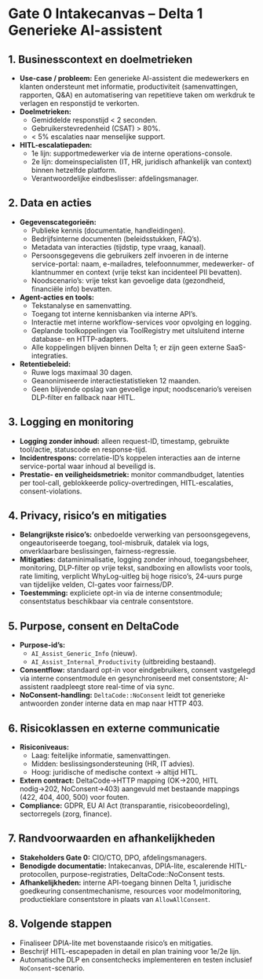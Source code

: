 # Gate 0 Intakecanvas – Delta 1 Generieke AI-assistent

## 1. Businesscontext en doelmetrieken
- **Use-case / probleem:** Een generieke AI-assistent die medewerkers en klanten ondersteunt met informatie, productiviteit (samenvattingen, rapporten, Q&A) en automatisering van repetitieve taken om werkdruk te verlagen en responstijd te verkorten.
- **Doelmetrieken:**
  - Gemiddelde responstijd < 2 seconden.
  - Gebruikerstevredenheid (CSAT) > 80%.
  - < 5% escalaties naar menselijke support.
- **HITL-escalatiepaden:**
  - 1e lijn: supportmedewerker via de interne operations-console.
  - 2e lijn: domeinspecialisten (IT, HR, juridisch afhankelijk van context) binnen hetzelfde platform.
  - Verantwoordelijke eindbeslisser: afdelingsmanager.

## 2. Data en acties
- **Gegevenscategorieën:**
  - Publieke kennis (documentatie, handleidingen).
  - Bedrijfsinterne documenten (beleidsstukken, FAQ’s).
  - Metadata van interacties (tijdstip, type vraag, kanaal).
  - Persoonsgegevens die gebruikers zelf invoeren in de interne service-portal: naam, e-mailadres, telefoonnummer, medewerker- of klantnummer en context (vrije tekst kan incidenteel PII bevatten).
  - Noodscenario’s: vrije tekst kan gevoelige data (gezondheid, financiële info) bevatten.
- **Agent-acties en tools:**
  - Tekstanalyse en samenvatting.
  - Toegang tot interne kennisbanken via interne API’s.
  - Interactie met interne workflow-services voor opvolging en logging.
  - Geplande toolkoppelingen via ToolRegistry met uitsluitend interne database- en HTTP-adapters.
  - Alle koppelingen blijven binnen Delta 1; er zijn geen externe SaaS-integraties.
- **Retentiebeleid:**
  - Ruwe logs maximaal 30 dagen.
  - Geanonimiseerde interactiestatistieken 12 maanden.
  - Geen blijvende opslag van gevoelige input; noodscenario’s vereisen DLP-filter en fallback naar HITL.

## 3. Logging en monitoring
- **Logging zonder inhoud:** alleen request-ID, timestamp, gebruikte tool/actie, statuscode en response-tijd.
- **Incidentrespons:** correlatie-ID’s koppelen interacties aan de interne service-portal waar inhoud al beveiligd is.
- **Prestatie- en veiligheidsmetriek:** monitor commandbudget, latenties per tool-call, geblokkeerde policy-overtredingen, HITL-escalaties, consent-violations.

## 4. Privacy, risico’s en mitigaties
- **Belangrijkste risico’s:** onbedoelde verwerking van persoonsgegevens, ongeautoriseerde toegang, tool-misbruik, datalek via logs, onverklaarbare beslissingen, fairness-regressie.
- **Mitigaties:** dataminimalisatie, logging zonder inhoud, toegangsbeheer, monitoring, DLP-filter op vrije tekst, sandboxing en allowlists voor tools, rate limiting, verplicht WhyLog-uitleg bij hoge risico’s, 24-uurs purge van tijdelijke velden, CI-gates voor fairness/DP.
- **Toestemming:** expliciete opt-in via de interne consentmodule; consentstatus beschikbaar via centrale consentstore.

## 5. Purpose, consent en DeltaCode
- **Purpose-id’s:**
  - `AI_Assist_Generic_Info` (nieuw).
  - `AI_Assist_Internal_Productivity` (uitbreiding bestaand).
- **Consentflow:** standaard opt-in voor eindgebruikers, consent vastgelegd via interne consentmodule en gesynchroniseerd met consentstore; AI-assistent raadpleegt store real-time of via sync.
- **NoConsent-handling:** `DeltaCode::NoConsent` leidt tot generieke antwoorden zonder interne data en map naar HTTP 403.

## 6. Risicoklassen en externe communicatie
- **Risiconiveaus:**
  - Laag: feitelijke informatie, samenvattingen.
  - Midden: beslissingsondersteuning (HR, IT advies).
  - Hoog: juridische of medische context → altijd HITL.
- **Extern contract:** DeltaCode→HTTP mapping (OK→200, HITL nodig→202, NoConsent→403) aangevuld met bestaande mappings (422, 404, 400, 500) voor fouten.
- **Compliance:** GDPR, EU AI Act (transparantie, risicobeoordeling), sectorregels (zorg, finance).

## 7. Randvoorwaarden en afhankelijkheden
- **Stakeholders Gate 0:** CIO/CTO, DPO, afdelingsmanagers.
- **Benodigde documentatie:** Intakecanvas, DPIA-lite, escalerende HITL-protocollen, purpose-registraties, DeltaCode::NoConsent tests.
- **Afhankelijkheden:** interne API-toegang binnen Delta 1, juridische goedkeuring consentmechanisme, resources voor modelmonitoring, productieklare consentstore in plaats van `AllowAllConsent`.

## 8. Volgende stappen
- Finaliseer DPIA-lite met bovenstaande risico’s en mitigaties.
- Beschrijf HITL-escapepaden in detail en plan training voor 1e/2e lijn.
- Automatische DLP en consentchecks implementeren en testen inclusief `NoConsent`-scenario.
